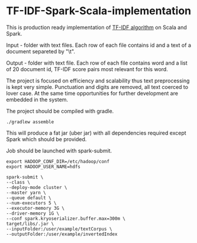 # TF-IDF-Spark-Scala-implementation
This is production ready implementation of [TF-IDF algorithm](https://en.wikipedia.org/wiki/Tf–idf) on Scala and Spark.

Input - folder with text files. Each row of each file contains id and a text of a document separeted by "\t".

Output - folder with text file. Each row of each file contains word and a list of 20 document id, TF-IDF score pairs most relevant for this word.

The project is focused on efficiency and scalability thus text preprocessing is kept very simple. Punctuation and digits are removed, all text coerced to lover case. At the same time opportunities for further development are embedded in the system.

The project should be compiled with gradle.
```
./gradlew assemble
```
This will produce a fat jar (uber jar) with all dependencies required except Spark which should be provided.

Job should be launched with spark-submit.
```
export HADOOP_CONF_DIR=/etc/hadoop/conf
export HADOOP_USER_NAME=hdfs

spark-submit \ 
--class \
--deploy-mode cluster \
--master yarn \
--queue default \
--num-executors 5 \
--executor-memory 3G \
--driver-memory 1G \
--conf spark.kryoserializer.buffer.max=300m \
target/libs/.jar \
--inputFolder:/user/example/textCorpus \
--outputFolder:/user/example/invertedIndex
```
